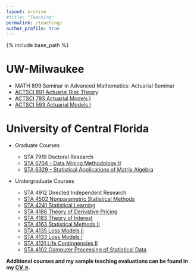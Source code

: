 ```yaml
---
layout: archive
#title: "Teaching"
permalink: /teaching/
author_profile: true
---
```


{% include base_path %}

UW-Milwaukee 
=====
- MATH 899 Seminar in Advanced Mathematics: Actuarial Seminar
- [ACTSCI 891 Actuarial Risk Theory](https://catalog.uwm.edu/courses/actsci/)
- [ACTSCI 793 Actuarial Models I](https://catalog.uwm.edu/courses/actsci/)
- [ACTSCI 593 Actuarial Models I](https://catalog.uwm.edu/courses/actsci/)

University of Central Florida
=====
- Graduate Courses
  - STA 7919 Doctoral Research
  - [STA 6704 - Data Mining Methodology II](https://www.ucf.edu/catalog/graduate/#/courses/view/60ca8158a38edf5c413ecb2a)
  - [STA 6329 - Statistical Applications of Matrix Algebra](https://www.ucf.edu/catalog/graduate/#/courses/view/60ca815b5a15837e129e74fd)
    
- Undergraduate Courses
  - STA 4912 Directed Independent Research
  - [STA 4502 Nonparametric Statistical Methods](https://www.ucf.edu/catalog/undergraduate/#/courses/view/60ca81505a158388209e74e4)
  - [STA 4241 Statistical Learning](https://www.ucf.edu/catalog/undergraduate/#/courses/view/60ca815002fd3a83bd6d8988)
  - [STA 4186 Theory of Derivative Pricing](https://www.ucf.edu/catalog/undergraduate/#/courses/view/60ca81505a158388209e74e4)
  - [STA 4183 Theory of Interest](https://www.ucf.edu/catalog/undergraduate/#/courses/view/60ca8150e6bc79200673ec34)
  - [STA 4163 Statistical Methods II](https://www.ucf.edu/catalog/undergraduate/#/courses/view/60ca81509d753573af87738e)
  - [STA 4135 Loss Models II](https://www.ucf.edu/catalog/undergraduate/#/courses/view/60ca8150a38edf649d3ecb20)
  - [STA 4133 Loss Models I](https://www.ucf.edu/catalog/undergraduate/#/courses/view/60ca8150a38edfe9613ecb21)
  - [STA 4131 Life Contingencies II](https://www.ucf.edu/catalog/undergraduate/#/courses/view/60ca81509d7535e77987738f)
  - [STA 4102 Computer Processing of Statistical Data](https://www.ucf.edu/catalog/undergraduate/#/courses/view/60ca815002fd3aa6f76d8989)

**Additional courses and my sample teaching evaluations can be found in my <a href="https://chudamani-poudyal.github.io//cv/" target="_blank">CV &#8599;</a>.**




